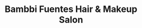 ---
title: "Bambbi Fuentes Hair & Makeup Salon"
url: /quezon-city/bambbi-fuentes-hair-and-makeup-salon/
shop: beauty
---